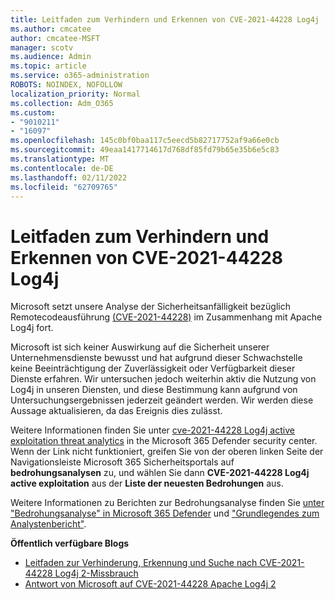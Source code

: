 ```yaml
---
title: Leitfaden zum Verhindern und Erkennen von CVE-2021-44228 Log4j
ms.author: cmcatee
author: cmcatee-MSFT
manager: scotv
ms.audience: Admin
ms.topic: article
ms.service: o365-administration
ROBOTS: NOINDEX, NOFOLLOW
localization_priority: Normal
ms.collection: Adm_O365
ms.custom:
- "9010211"
- "16097"
ms.openlocfilehash: 145c0bf0baa117c5eecd5b82717752af9a66e0cb
ms.sourcegitcommit: 49eaa1417714617d768df85fd79b65e35b6e5c83
ms.translationtype: MT
ms.contentlocale: de-DE
ms.lasthandoff: 02/11/2022
ms.locfileid: "62709765"
---
```

# <a name="guidance-for-preventing-and-detecting-cve-2021-44228-log4j"></a>Leitfaden zum Verhindern und Erkennen von CVE-2021-44228 Log4j

Microsoft setzt unsere Analyse der Sicherheitsanfälligkeit bezüglich Remotecodeausführung [(CVE-2021-44228)](https://security.microsoft.com/threatanalytics3/a41971d4-cf8b-4fcf-946e-bd042229e8fa/overview) im Zusammenhang mit Apache Log4j fort.

Microsoft ist sich keiner Auswirkung auf die Sicherheit unserer Unternehmensdienste bewusst und hat aufgrund dieser Schwachstelle keine Beeinträchtigung der Zuverlässigkeit oder Verfügbarkeit dieser Dienste erfahren. Wir untersuchen jedoch weiterhin aktiv die Nutzung von Log4j in unseren Diensten, und diese Bestimmung kann aufgrund von Untersuchungsergebnissen jederzeit geändert werden. Wir werden diese Aussage aktualisieren, da das Ereignis dies zulässt.

Weitere Informationen finden Sie unter [cve-2021-44228 Log4j active exploitation threat analytics](https://security.microsoft.com/threatanalytics3/a41971d4-cf8b-4fcf-946e-bd042229e8fa/overview) in the Microsoft 365 Defender security center. Wenn der Link nicht funktioniert, greifen Sie von der oberen linken Seite der Navigationsleiste Microsoft 365 Sicherheitsportals auf **bedrohungsanalysen** zu, und wählen Sie dann **CVE-2021-44228 Log4j active exploitation** aus der **Liste der neuesten Bedrohungen** aus.

Weitere Informationen zu Berichten zur Bedrohungsanalyse finden Sie [unter "Bedrohungsanalyse" in Microsoft 365 Defender](https://docs.microsoft.com/microsoft-365/security/defender/threat-analytics) und ["Grundlegendes zum Analystenbericht"](https://docs.microsoft.com/microsoft-365/security/defender/threat-analytics-analyst-reports).

**Öffentlich verfügbare Blogs**

- [Leitfaden zur Verhinderung, Erkennung und Suche nach CVE-2021-44228 Log4j 2-Missbrauch](https://www.microsoft.com/security/blog/2021/12/11/guidance-for-preventing-detecting-and-hunting-for-cve-2021-44228-log4j-2-exploitation/)
- [Antwort von Microsoft auf CVE-2021-44228 Apache Log4j 2](https://msrc-blog.microsoft.com/2021/12/11/microsofts-response-to-cve-2021-44228-apache-log4j2/)
